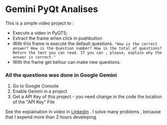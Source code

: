 # Gemini PyQt Analises
This is a simple video project to :
* Execute a video in PyQT5;
* Extract the frame when click in pushbutton
* With this frame is execute the default questions. 
``` "How is the correct answer? How is the Question number? How is the total of questions? Return the text you can read. If you can , please, explain why the answer is correct." ```
* With the frame get befour can make new questions.

### All the questions was done in Google Gemini

1. Go to Google Console
1. Enable Gemini in a project
1. Get a API Key of this project - you need change in the code the location of the "API Key" File

See the explaination in video in [Linkedin](https://www.linkedin.com/events/7158924618618089475/theater) . I solve many problems , because that I expend more than 2 hours developing. 



